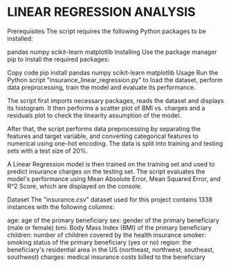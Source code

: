 # LINEAR REGRESSION ANALYSIS
Prerequisites
The script requires the following Python packages to be installed:

pandas
numpy
scikit-learn
matplotlib
Installing
Use the package manager pip to install the required packages:

Copy code
pip install pandas numpy scikit-learn matplotlib
Usage
Run the Python script "insurance_linear_regression.py" to load the dataset, perform data preprocessing, train the model and evaluate its performance.

The script first imports necessary packages, reads the dataset and displays its histogram. It then performs a scatter plot of BMI vs. charges and a residuals plot to check the linearity assumption of the model.

After that, the script performs data preprocessing by separating the features and target variable, and converting categorical features to numerical using one-hot encoding. The data is split into training and testing sets with a test size of 20%.

A Linear Regression model is then trained on the training set and used to predict insurance charges on the testing set. The script evaluates the model's performance using Mean Absolute Error, Mean Squared Error, and R^2 Score, which are displayed on the console.

Dataset
The "insurance.csv" dataset used for this project contains 1338 instances with the following columns:

age: age of the primary beneficiary
sex: gender of the primary beneficiary (male or female)
bmi: Body Mass Index (BMI) of the primary beneficiary
children: number of children covered by the health insurance
smoker: smoking status of the primary beneficiary (yes or no)
region: the beneficiary's residential area in the US (northeast, northwest, southeast, southwest)
charges: medical insurance costs billed to the beneficiary
